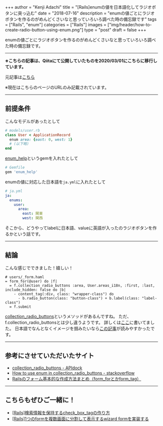 +++
author = "Kenji Adachi"
title = "[Rails]enumの値を日本語化してラジオボタンに突っ込む"
date = "2018-07-16"
description = "enumの値ごとにラジオボタンを作るのがめんどくさいなと思っていろいろ調べた時の備忘録です"
tags = ["Rails", "enum"]
categories = ["Rails"]
images  = ["img/header/how-to-create-radio-button-using-enum.png"]
type = "post"
draft =  false
+++

enumの値ごとにラジオボタンを作るのがめんどくさいなと思っていろいろ調べた時の備忘録です。

------

**※こちらの記事は、Qiitaにて公開していたものを2020/03/01にこちらに移行しています。**

元記事は[こちら](https://qiita.com/dach1_ken/items/4443333fb9fd722bd28a)

※現在はこちらのページのURLのみ記載されています。

--------

## 前提条件

こんなモデルがあったとして

```ruby
# models/user.rb
class User < ApplicationRecord
  enum area: {east: 0, west: 1}
  # (以下略)
end
```

[enum_help](https://github.com/zmbacker/enum_help)というgemを入れたとして

```ruby
# Gemfile
gem 'enum_help'
```

enumの値に対応した日本語を`ja.yml`に入れたとして

```yml
# ja.yml
ja:
  enums:
    user:
      area:
        east: 関東
        west: 関西
```

そこから、どうやってlabelに日本語、valueに英語が入ったのラジオボタンを作るかという話です。

------

## 結論

こんな感じでできました！嬉しい！

```html.haml
# users/_form.haml
= form_for(@user) do |f|
  = f.collection_radio_buttons :area, User.areas_i18n, :first, :last, include_hidden: false do |b|
    - content_tag(:div, class: "wrapper-class") do
      - b.radio_button(class: "button-class") + b.label(class: "label-class")
  = f.submit
```

[collection_radio_buttons](https://apidock.com/rails/v4.0.2/ActionView/Helpers/FormOptionsHelper/collection_radio_buttons)というメソッドがあるんですね。
ただ、f.collection_radio_buttonsとは少し違うようです。
詳しくは[ここ](https://stackoverflow.com/questions/36393489/how-to-use-enum-in-collection-radio-buttons)に書いてました。
日本語でなんとなくイメージを掴みたいなら[この記事](https://qiita.com/ykyk1218/items/2541a313aac0f0e5d81a#%E3%83%A9%E3%82%B8%E3%82%AA%E3%83%9C%E3%82%BF%E3%83%B3)が読みやすかったです。

-------

## 参考にさせていただいたサイト

- [collection_radio_buttons - APIdock](https://apidock.com/rails/v4.0.2/ActionView/Helpers/FormOptionsHelper/collection_radio_buttons)
- [How to use enum in collection_radio_buttons - stackoverflow](https://stackoverflow.com/questions/36393489/how-to-use-enum-in-collection-radio-buttons)
- [Railsのフォーム基本的な作成方法まとめ（form_forとかform_tag）](https://qiita.com/ykyk1218/items/2541a313aac0f0e5d81a)

-------

## こちらもぜひご一緒に！

- [[Rails]検索情報を保持するcheck_box_tagの作り方](../../blog/how-to-create-check_box_tag/)
- [[Rails]1つのformを複数画面に分割して表示するwizard formを実装する](../../blog/how-to-create-wizard-form-in-rails/)
